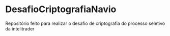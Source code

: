 # DesafioCriptografiaNavio
Repositório feito para realizar o desafio de criptografia do processo seletivo da intelitrader
